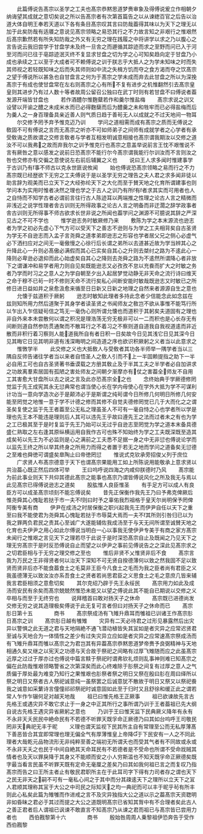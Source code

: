 <!-- { "loadSidebar": true } -->
　　此篇傅说告髙宗以圣学之工夫也髙宗恭黙思道梦赉审象及得傅说爰立作相朝夕纳诲望其成就之意切矣说之所以告髙宗者有次第首篇告之以从谏緫百官之后告以治道大体自明王奉若天道以下各有条目髙宗叹其言曰防哉葢得其味以为天下之理无以加于此矣防哉有适餍之意说见髙宗领略之易恐其行之不力故言知之非艰行之惟艰然后髙宗歉然若有所失知防哉之外又有无穷之理在践履之中将讲学以求之乃以腹心之言告说云我旧尝学于甘盘学未及终一旦舎之而遯循其踪迹而求之至野而问已入于河至河而问已往于亳踪迹泯灭终不复显求甘盘之切为学之心可知矣趋向定于甘盘乃小成也承续之工以至于大成者可不赖傅说之训于朕志乎大抵人之为学未知味之时而失其师视之若轻既知味之后而失其师则如中流之失楫方饥而夺之食方渴而夺之饮髙宗之望于傅说所以甚急也自甘盘言之何为于髙宗之学未成而弃去此甘盘之所以为深挽髙宗于有成也使甘盘常在左右则髙宗之心有所不复有进步之机惟翻然引去髙宗皇皇则其进步乃有过人数十等者故周公留召公独曰在武丁时则有若甘盘不曰傅说者葢发源开端皆甘盘也
　　若作酒醴尔惟麴糵若作和羹尔惟盐梅
　　髙宗求说之训又设譬以开谕之醴之未成米水而已必得麴蘖而后为醴羹之未和牲牢而已必得盐梅而后为羹人之一身百理备具亲近善人则气质日趋于善茍无人以成就之不过天地间一物耳
　　尔交修予罔予弃予惟克迈乃训
　　学问之道相需而成有髙宗之质而无傅说之敎固不可有傅说之言而无髙宗之听亦不可如师弟子之间师有成就学者之心学者有承受敎诲之质故谓之交修言敎者与学者互相发明诚意相接也髙宗谓我期汝以交修之道汝不可以我弗之故而弃我尔之训予惟克行也髙宗之意盖举说前言王忱不艰惟说不言有厥咎之意以感发之说前日恐髙宗不能行尔今髙宗谓我能行尔训汝而不言则汝之咎也交修亦有交徧之意使说左右前后辅翼之义也
　　说曰王人求多闻时惟建事学于古训乃有事不师古以克永世匪说攸闻
　　始也傅说恐髙宗领略之易而行之不力髙宗既已经歴欲下无穷之工夫傅说于是以圣学无穷之理告之夫人君之求多闻非徒以助言辞为观美而已立天下之大经弥纶天下之大化而至于賛天地之化育所谓建事也则学问本为实用时惟者决然之理也学之于古人之训乃有所有者求其实而可用者也人之自恃而不知学古者必谓前言往行古人陈迹耳以两端推之性理之论古人言之精微而非浅近之说学性理者舎古训则无所得政事之论古人言之明备而非迂濶之辞学政事者舎古训则无所得事不师古欲求长世非说之所闻也葢学问之渊源不可臆说其辞之严深见古之不可不学也
　　惟学逊志务时敏厥修乃来
　　敷陈为学之本末源流也逊志者为学之初必先虚心下气方可以受天下之善志不逊则与为学之工夫相背矣自古圣贤为学无不自逊志而入孟子言尧舜之道孝弟即逊志之形容也学者居父兄之侧心必虚气必下洒扫应对之间无一毫傲慢之心徐行后长谓之弟所以去道甚近故为学当辨其心之升降此心一升则必髙傲必满假而其心已实矣自其心之升则去桀纣之路为不逺此心一降则必卑逊必退抑而此心始虚矣自其心之降则去尧舜之路为不逺然所谓降心者非放下之谓谦冲和易学者用力则自见矣既能逊志又必孜孜不怠以充飬而扩大之时敏之务者乃学而时习之之意人之为学自朝至夕出入起居梦觉动静无非天命之流行诗曰维天之命于穆不已茍一时不修则天命不流行矣私心间断安能时敏哉既逊志又时敏已之所修日进日益如井之泉愈汲愈来循至日日新又日新之地理之自然来者源源自生之意也
　　允懐于兹道积于厥躬
　　逊志时敏知此理者多持此念者少信能念此如念兹在兹则知所用力然后道聚于其身学者读圣贤之书闻师友之敎岂不欲从事惟不能笃行所以乍出入乍信疑茍信之笃无一毫伪心则所谓允懐也而道积于其躬矣夫道固有之理也非自外来本未尝散何以谓之积况是理浩荡无穷无极非可以一二而积也是心长存无有间断则道自然参防贯通聚而不散耳行之不着习之不察则道自道我自我视道逺而非近散而非积行着习察则人能道我所自有者日积一日矣故今日见其浅它日见其深今日见其晦它日见其明非道有浅深晦明之间造道之序也欲识积厥躬之义者当以此意求之
　　惟斆学半
　　此交修之义也大抵敎人与受敎者其功各半师举一隅学者当以三隅自反师告诸往学者当以来者自悟圣人之敎人引而不上一半固赖提指之助下一半必自用工可也自古圣贤著书垂谟载之方册其敎止及于半其工夫之半学者必自加讲求之功故离羣索居固有孤陋之害处师友之间朝夕渐摩亦有仗之害葢全师友不自用工其害愈大甘盘所以去之说之言及此亦恐髙宗全之也
　　念终始典于学厥德修罔觉监于先王成宪其永无愆典常也谓当使心长在学内毋使心在学外大抵为学不可谋利计功当一意向学造次必于是颠沛必于是斯谓之纯茍谓今日所修几何明日所修几何安能至罔觉之地惟一意于学不计德之修而其修不自觉夫德修罔觉已几于大而化之之谓圣矣复使之监于先王者葢至公无私之理虽圣人不可有一毫自恃之心也学者所以学是理也先王本不能违是理则后人其可以违先王乎故曰遵先王之法而过者未之有也为学之工已极其至于是时复监于先王乃始可以无过乎自逊志至罔觉为学之道本末备具德盛仁熟取之左右逢其原纵横运用自我作古可也殊不知始终为学之工夫既深既至造其成矣茍以先王为不必监则是心之满前之工夫悉不足据一身之中无非愆也傅说论学而以监先王终之所以举其终身之所用力而得之者置于若无之地而学问之道备矣无愆德之至难也舜徳可谓盛矣臯陶止曰帝徳罔愆
　　惟说式克钦承旁招俊乂列于庶位
　　广求贤人布髙宗德意于天下也谓髙宗果能用工如上所陈说用能敬承上意求贤以共治葢心既正然后四体可举
　　王曰呜呼说四海之内咸仰朕德时乃风
　　髙宗能为前此事业则天下共仰其德此髙宗之能事也髙宗乃谓皆傅说风化之所及我无与焉以此见髙宗已得傅说逊志之道矣
　　股肱惟人良臣惟圣
　　有手足方可以成人有良臣方可以成圣髙宗顷刻不能忘傅说矣
　　昔先正保衡作我先王乃曰予弗克俾厥后惟尧舜其心愧耻若挞于市一夫不则曰时予之辜佑我烈祖格于皇天尔尚明保予罔俾阿衡专美有商
　　伊尹在成汤之时居保衡之职兴起我先王而伊尹自任以天下之重至曰我不能使君为尧舜其心愧耻若挞于市辱莫大焉而一夫不其所则引咎归已以为我之罪两负君民之责其心至诚广大遂能辅佐我成汤至于与天无间所谓至诚賛天地之化育也夫伊尹之用心如此尔傅说当明白一心以事我无使伊尹专美于有商之家方髙宗未闻行之惟艰之言见天下之理若尽于此说于是时深恐髙宗自止及既闻之乃见天下之理无穷髙宗于是时反恐傅说自止而望之以伊尹之事前见傅说告之之深此见髙宗求之之切君臣相与于无穷之理交修之至也
　　惟后非贤不乂惟贤非后不食
　　髙宗言我为万民之王非得贤者何以治天下深知不可无贤自揆德薄何以致之然我固不足以致贤而贤非后亦不能食葢食土之毛莫非王臣今凡食土之毛而为我之臣者尚有君臣之义我虽德薄无以致汝汝亦系吾食土之贤者若尚思君臣之义思食土之毛之意庶几皆来辅我言君臣相须之意愈切矣
　　其尔克绍乃辟于先王永绥民
　　髙宗用力如此及成汤而安民有余矣而髙宗兢兢然惟恐未能又以望之傅说此其不能自已期说以交修之义卒相与而至于无终穷也
　　说拜稽首曰敢对扬天子之休命
　　髙宗既已进德尚发交修无穷之说其造理极矣傅说于此无复可言者但曰对扬天子之休命而已
　　髙宗肜日第十五　　　　商书
　　髙宗祭成汤有飞雉升鼎耳而雊祖已训诸王作髙宗肜日髙宗之训
　　髙宗肜日越有雊雉
　　灾异有二天必待君之过形见暴露然后出灾异以警惧之此无道之君与天地隔絶不通飞潜动植皆失其冝如是者灾异之应常迟贤君至诚与天地合为一体情性之差少有过失灾异立应如是者灾异之应常速髙宗祭成汤而有飞雉升鼎耳而雊以髙宗之为君岂其有异葢髙宗恭黙思道梦帝赉予良弼精神与天地相通久矣又继之以宪天之功德与天合故于祭祀之间略有过厚飞雉随而应之此虽髙宗近厚之过过于厚亦过也傅说中篇言黩于祭祀时谓弗钦礼烦则乱事神则难已知髙宗之偏在此防哉惟艰领略警省之次第深矣而此心终难除于肜祭之间复有过厚之意人之气质偏于厚处最为难变乃知行之果惟艰也肜祭者祭之明日又祭在殷曰肜在周曰绎所以祭之明日又祭者古人祭祀诚意纯一虽祭罢之后诚意犹不散故于明日又祭又以祭祀飬我之诚意如采蘩诗言僮僮祁祁祭祀时诚意固如此至于归时又且舒徐和缓正此之谓若常人乍作乍辍何足对越天地哉
　　祖已曰惟先格王正厥事
　　祖已欲谏故先言古先格王或遇灾异不敢它求止于一身之中正其所行之事所谓乃训于王者葢祖已先大纲自说古先格王遇灾异省厥躬之意也
　　乃训于王曰惟天监下民典厥义降年有永有不永非天夭民民中絶命民有不若德不听罪天既孚命正厥德乃曰其如台呜呼王司敬民罔非天典祀无丰于昵
　　义理也谓天监视下民其所主自有常理至公而无私厚薄髙下善恶皆合其宜即常理也理无偏全气有厚薄惟皇上帝降于下民安有一人之不同此理者大哉乾元品物流形无非纯粹至善之端初无所谓夭也而受其气者有不同故或永或不永非天夭之也民于中间自絶其天命耳民有不若德者是不受命也所谓不受命戕贼其情者也及天以罪戾降于其身又不能顺而安之小人穷斯滥也不知天既孚命正厥德矣既字最当看言民虽不听罪天既有定命无毫厘之差矣乃曰其如我何祖已言之而复叹乃指髙宗而告之曰王所主者止有敬民君职所主在于此耳司字下得有力司者存之谓也天下之民无非天之嗣不可有一毫私心间之于其中而分其疎逺天下之理所以立天下之冝人君顺其理称其冝于大公之中司民之际知天之均一典祀而可以丰于昵乎茍有所丰则此心私矣此篇为雉雊而作进戒之言不及灾异独指大公之道以示之葢髙宗天资聦明非如昏昧之君必于其过而提之大公之道既明髙宗已省知其胷中有不合理者矣此古人之善正君者后人谓祖已讽谏不敢直言不知髙宗乃从谏之君而祖已与髙宗皆已尝用力者也
　　西伯戡黎第十六　　　　商书
　　殷始咎周周人乗黎祖伊恐奔告于受作西伯戡黎
